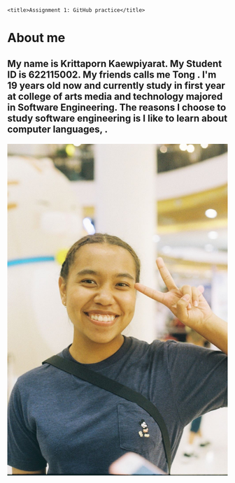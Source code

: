 <!DOCTYPE html>
<html>

<head>
    <meta charset="utf-8" />
    <link rel="stylesheet" href="style.css" />
  
    <title>Assignment 1: GitHub practice</title>
</head>

<body>
    <h1>About me</h1>
    <div>
        <h2>
            <p> My name is Krittaporn Kaewpiyarat. My Student ID is 622115002. My friends calls me Tong . I'm 19 years old now 
                and currently study in first year at college of arts media and technology majored in Software Engineering.
                The reasons I choose to study software engineering is I like to learn about computer languages, .
        </h2>
        </p>
        <img src = "LINE_P20191122_22494925.jpg" >
    </div>
</body>

</html>
